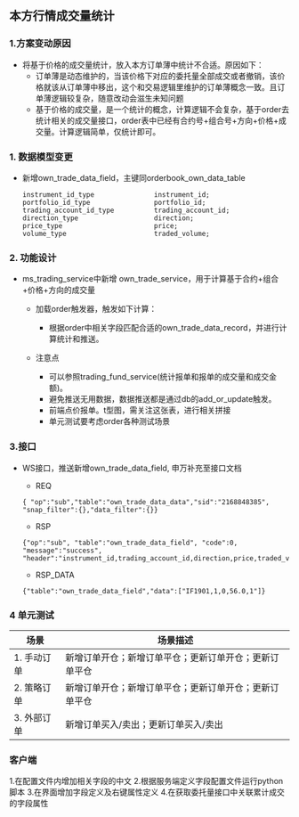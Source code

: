 ## 本方行情成交量统计


### 1.方案变动原因
   + 将基于价格的成交量统计，放入本方订单薄中统计不合适。原因如下：
       + 订单薄是动态维护的，当该价格下对应的委托量全部成交或者撤销，该价格就该从订单薄中移出，这个和交易逻辑里维护的订单薄概念一致。且订单薄逻辑较复杂，随意改动会滋生未知问题
       + 基于价格的成交量，是一个统计的概念，计算逻辑不会复杂，基于order去统计相关的成交量接口，order表中已经有合约号+组合号+方向+价格+成交量。计算逻辑简单，仅统计即可。

### 1. 数据模型变更

+ 新增own_trade_data_field，主键同orderbook_own_data_table
  ```
  instrument_id_type               instrument_id;
  portfolio_id_type                portfolio_id;
  trading_account_id_type          trading_account_id;
  direction_type                   direction;
  price_type                       price;
  volume_type                      traded_volume;
  ```
  
### 2. 功能设计
+ ms_trading_service中新增 own_trade_service，用于计算基于合约+组合+价格+方向的成交量

  + 加载order触发器，触发如下计算：
      + 根据order中相关字段匹配合适的own_trade_data_record，并进行计算统计和推送。

  + 注意点
    + 可以参照trading_fund_service(统计报单和报单的成交量和成交金额)。
    + 避免推送无用数据，数据推送都是通过db的add_or_update触发。
    + 前端点价报单。t型图，需关注这张表，进行相关拼接
    + 单元测试要考虑order各种测试场景

### 3.接口
+ WS接口，推送新增own_trade_data_field, 申万补充至接口文档

   + REQ
    ```
    { "op":"sub","table":"own_trade_data_data","sid":"2168848385", "snap_filter":{},"data_filter":{}}
    ```
    + RSP
    ```
    {"op":"sub", "table":"own_trade_data_field", "code":0, "message":"success", "header":"instrument_id,trading_account_id,direction,price,traded_volume"}
    ```
    + RSP_DATA  
    ```
    {"table":"own_trade_data_field","data":["IF1901,1,0,56.0,1"]}
    ```


### 4 单元测试

| 场景        | 场景描述                                               |
| ----------- | ------------------------------------------------------ |
| 1. 手动订单 | 新增订单开仓；新增订单平仓；更新订单开仓；更新订单平仓 |
| 2. 策略订单 | 新增订单开仓；新增订单平仓；更新订单开仓；更新订单平仓 |
| 3. 外部订单 | 新增订单买入/卖出；更新订单买入/卖出                   |

###  客户端
1.在配置文件内增加相关字段的中文
2.根据服务端定义字段配置文件运行python脚本
3.在界面增加字段定义及右键属性定义
4.在获取委托量接口中关联累计成交的字段属性